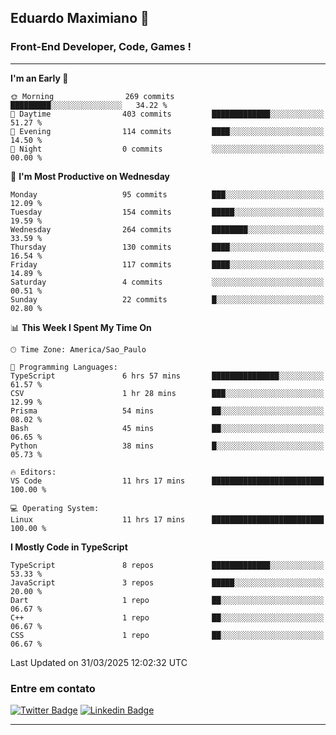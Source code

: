 ## Eduardo Maximiano 👋

### Front-End Developer, Code, Games !

---

<!--START_SECTION:waka-->
**I'm an Early 🐤** 

```text
🌞 Morning                269 commits         █████████░░░░░░░░░░░░░░░░   34.22 % 
🌆 Daytime                403 commits         █████████████░░░░░░░░░░░░   51.27 % 
🌃 Evening                114 commits         ████░░░░░░░░░░░░░░░░░░░░░   14.50 % 
🌙 Night                  0 commits           ░░░░░░░░░░░░░░░░░░░░░░░░░   00.00 % 
```
📅 **I'm Most Productive on Wednesday** 

```text
Monday                   95 commits          ███░░░░░░░░░░░░░░░░░░░░░░   12.09 % 
Tuesday                  154 commits         █████░░░░░░░░░░░░░░░░░░░░   19.59 % 
Wednesday                264 commits         ████████░░░░░░░░░░░░░░░░░   33.59 % 
Thursday                 130 commits         ████░░░░░░░░░░░░░░░░░░░░░   16.54 % 
Friday                   117 commits         ████░░░░░░░░░░░░░░░░░░░░░   14.89 % 
Saturday                 4 commits           ░░░░░░░░░░░░░░░░░░░░░░░░░   00.51 % 
Sunday                   22 commits          █░░░░░░░░░░░░░░░░░░░░░░░░   02.80 % 
```


📊 **This Week I Spent My Time On** 

```text
🕑︎ Time Zone: America/Sao_Paulo

💬 Programming Languages: 
TypeScript               6 hrs 57 mins       ███████████████░░░░░░░░░░   61.57 % 
CSV                      1 hr 28 mins        ███░░░░░░░░░░░░░░░░░░░░░░   12.99 % 
Prisma                   54 mins             ██░░░░░░░░░░░░░░░░░░░░░░░   08.02 % 
Bash                     45 mins             ██░░░░░░░░░░░░░░░░░░░░░░░   06.65 % 
Python                   38 mins             █░░░░░░░░░░░░░░░░░░░░░░░░   05.73 % 

🔥 Editors: 
VS Code                  11 hrs 17 mins      █████████████████████████   100.00 % 

💻 Operating System: 
Linux                    11 hrs 17 mins      █████████████████████████   100.00 % 
```

**I Mostly Code in TypeScript** 

```text
TypeScript               8 repos             █████████████░░░░░░░░░░░░   53.33 % 
JavaScript               3 repos             █████░░░░░░░░░░░░░░░░░░░░   20.00 % 
Dart                     1 repo              ██░░░░░░░░░░░░░░░░░░░░░░░   06.67 % 
C++                      1 repo              ██░░░░░░░░░░░░░░░░░░░░░░░   06.67 % 
CSS                      1 repo              ██░░░░░░░░░░░░░░░░░░░░░░░   06.67 % 
```




 Last Updated on 31/03/2025 12:02:32 UTC
<!--END_SECTION:waka-->

### Entre em contato

[![Twitter Badge](https://img.shields.io/badge/-@edmaxi-1ca0f1?style=flat-square&labelColor=1ca0f1&logo=twitter&logoColor=white&link=https://twitter.com/edmaxi)](https://twitter.com/edmaxi)
[![Linkedin Badge](https://img.shields.io/badge/-Eduardo_Maximiano-0077B5?style=flat-square&logo=Linkedin&logoColor=white&link=https://www.linkedin.com/in/maximiano-eduardo)](https://www.linkedin.com/in/maximiano-eduardo)

---
